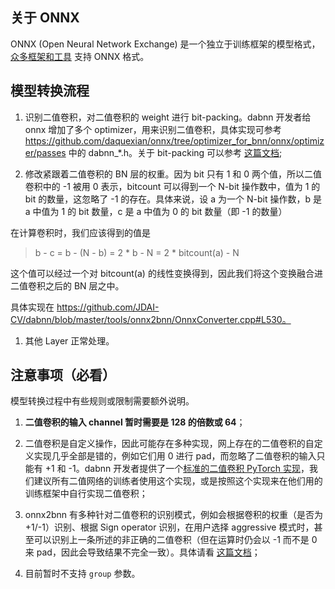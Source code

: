 ## 关于 ONNX

ONNX (Open Neural Network Exchange) 是一个独立于训练框架的模型格式，[众多框架和工具](http://onnx.ai/supported-tools) 支持 ONNX 格式。

## 模型转换流程

1. 识别二值卷积，对二值卷积的 weight 进行 bit-packing。dabnn 开发者给 onnx 增加了多个 optimizer，用来识别二值卷积，具体实现可参考 https://github.com/daquexian/onnx/tree/optimizer_for_bnn/onnx/optimizer/passes 中的 dabnn_*.h。关于 bit-packing 可以参考 [这篇文档](docs/bconv_CN.md);

1. 修改紧跟着二值卷积的 BN 层的权重。因为 bit 只有 1 和 0 两个值，所以二值卷积中的 -1 被用 0 表示，bitcount 可以得到一个 N-bit 操作数中，值为 1 的 bit 的数量，这忽略了 -1 的存在。具体来说，设 a 为一个 N-bit 操作数，b 是 a 中值为 1 的 bit 数量，c 是 a 中值为 0 的 bit 数量（即 -1 的数量）

在计算卷积时，我们应该得到的值是

> b - c = b - (N - b) = 2 * b - N = 2 * bitcount(a) - N

这个值可以经过一个对 bitcount(a) 的线性变换得到，因此我们将这个变换融合进二值卷积之后的 BN 层之中。

具体实现在 https://github.com/JDAI-CV/dabnn/blob/master/tools/onnx2bnn/OnnxConverter.cpp#L530。

1. 其他 Layer 正常处理。

## 注意事项（必看）

模型转换过程中有些规则或限制需要额外说明。

1. **二值卷积的输入 channel 暂时需要是 128 的倍数或 64**；

1. 二值卷积是自定义操作，因此可能存在多种实现，网上存在的二值卷积的自定义实现几乎全部是错的，例如它们用 0 进行 pad，而忽略了二值卷积的输入只能有 +1 和 -1。dabnn 开发者提供了一个[标准的二值卷积 PyTorch 实现](https://gist.github.com/daquexian/7db1e7f1e0a92ab13ac1ad028233a9eb)，我们建议所有二值网络的训练者使用这个实现，或是按照这个实现来在他们用的训练框架中自行实现二值卷积；

1. onnx2bnn 有多种针对二值卷积的识别模式，例如会根据卷积的权重（是否为 +1/-1）识别、根据 Sign operator 识别，在用户选择 aggressive 模式时，甚至可以识别上一条所述的非正确的二值卷积（但在运算时仍会以 -1 而不是 0 来 pad，因此会导致结果不完全一致）。具体请看 [这篇文档](https://github.com/JDAI-CV/dabnn/wiki/Train,-export-and-convert-a-dabnn-model)；

1. 目前暂时不支持 `group` 参数。
